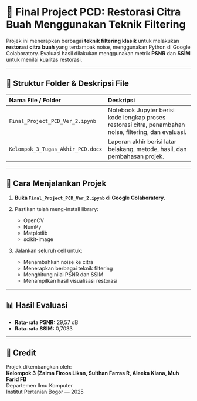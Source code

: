 # 📌 Final Project PCD: Restorasi Citra Buah Menggunakan Teknik Filtering

Projek ini menerapkan berbagai **teknik filtering klasik** untuk melakukan **restorasi citra buah** yang terdampak noise, menggunakan Python di Google Colaboratory. Evaluasi hasil dilakukan menggunakan metrik **PSNR** dan **SSIM** untuk menilai kualitas restorasi.

---

## 📂 Struktur Folder & Deskripsi File

| Nama File / Folder                         | Deskripsi                                                            |
|:--------------------------------------------|:---------------------------------------------------------------------|
| `Final_Project_PCD_Ver_2.ipynb`             | Notebook Jupyter berisi kode lengkap proses restorasi citra, penambahan noise, filtering, dan evaluasi. |
| `Kelompok_3_Tugas_Akhir_PCD.docx`          | Laporan akhir berisi latar belakang, metode, hasil, dan pembahasan projek. |


---

## 📑 Cara Menjalankan Projek

1. **Buka `Final_Project_PCD_Ver_2.ipynb` di Google Colaboratory.**
2. Pastikan telah meng-install library:
   - OpenCV
   - NumPy
   - Matplotlib
   - scikit-image

3. Jalankan seluruh cell untuk:
   - Menambahkan noise ke citra
   - Menerapkan berbagai teknik filtering
   - Menghitung nilai PSNR dan SSIM
   - Menampilkan hasil visualisasi restorasi

---

## 📊 Hasil Evaluasi
- **Rata-rata PSNR:** 29,57 dB  
- **Rata-rata SSIM:** 0,7033

---

## 📌 Credit
Projek dikembangkan oleh:  
**Kelompok 3 (Zaima Firoos Likan, Sulthan Farras R, Aleeka Kiana, Muh Farid FB**  
Departemen Ilmu Komputer  
Institut Pertanian Bogor — 2025
